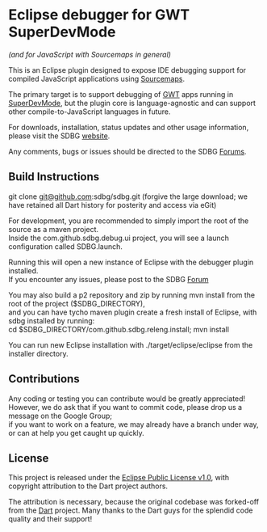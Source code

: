 # Eclipse debugger for GWT SuperDevMode

*(and for JavaScript with Sourcemaps in general)*
 
This is an Eclipse plugin designed to expose IDE debugging support for compiled JavaScript applications using [Sourcemaps](http://www.html5rocks.com/en/tutorials/developertools/sourcemaps/).

The primary target is to support debugging of [GWT](http://gwtproject.org) apps running in [SuperDevMode](http://www.gwtproject.org/articles/superdevmode.html), but the plugin core is language-agnostic and can support other compile-to-JavaScript languages in future.
 
For downloads, installation, status updates and other usage information, please visit the SDBG [website](http://sdbg.github.io).   

Any comments, bugs or issues should be directed to the SDBG [Forums](https://groups.google.com/d/forum/sdbg).

## Build Instructions

git clone git@github.com:sdbg/sdbg.git
(forgive the large download; we have retained all Dart history for posterity and access via eGit)

For development, you are recommended to simply import the root of the source as a maven project.  
Inside the com.github.sdbg.debug.ui project, you will see a launch configuration called SDBG.launch.

Running this will open a new instance of Eclipse with the debugger plugin installed.  
If you encounter any issues, please post to the SDBG [Forum](https://groups.google.com/d/forum/sdbg)

You may also build a p2 repository and zip by running mvn install from the root of the project ($SDBG_DIRECTORY),  
and you can have tycho maven plugin create a fresh install of Eclipse, with sdbg installed by running:  
cd $SDBG_DIRECTORY/com.github.sdbg.releng.install; mvn install

You can run new Eclipse installation with ./target/eclipse/eclipse from the installer directory.

## Contributions

Any coding or testing you can contribute would be greatly appreciated!  
However, we do ask that if you want to commit code, please drop us a message on the Google Group;  
if you want to work on a feature, we may already have a branch under way, or can at help you get caught up quickly.

## License

This project is released under the [Eclipse Public License v1.0](http://www.eclipse.org/legal/epl-v10.html), with copyright attribution to the Dart project authors.

The attribution is necessary, because the original codebase was forked-off from the [Dart](http://dartlang.org) project. Many thanks to the Dart guys for the splendid code quality and their support!
